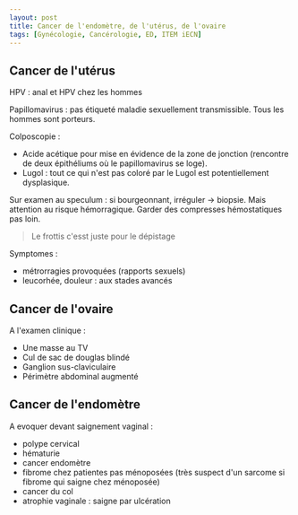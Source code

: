 ```yaml
---
layout: post
title: Cancer de l'endomètre, de l'utérus, de l'ovaire
tags: [Gynécologie, Cancérologie, ED, ITEM iECN]
---
```


## Cancer de l'utérus

HPV : anal et HPV chez les hommes

Papillomavirus : pas étiqueté maladie sexuellement transmissible.
Tous les hommes sont porteurs.

Colposcopie :
- Acide acétique pour mise en évidence de la zone de jonction (rencontre de deux épithéliums où le papillomavirus se loge).
- Lugol : tout ce qui n'est pas coloré par le Lugol est potentiellement dysplasique.

Sur examen au speculum : si bourgeonnant, irréguler -> biopsie. Mais attention au risque hémorragique. Garder des compresses hémostatiques pas loin.

> Le frottis c'esst juste pour le dépistage

Symptomes :
- métrorragies provoquées (rapports sexuels)
- leucorhée, douleur : aux stades avancés


## Cancer de l'ovaire

A l'examen clinique :
- Une masse au TV
- Cul de sac de douglas blindé
- Ganglion sus-claviculaire
- Périmètre abdominal augmenté

## Cancer de l'endomètre

A evoquer devant saignement vaginal :
- polype cervical
- hématurie
- cancer endomètre
- fibrome chez patientes pas ménoposées (très suspect d'un sarcome si fibrome qui saigne chez ménoposée)
- cancer du col
- atrophie vaginale : saigne par ulcération
